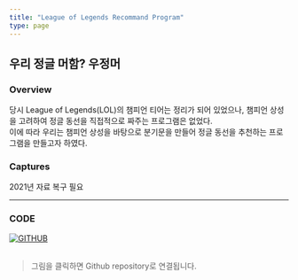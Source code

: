 ```yaml
---
title: "League of Legends Recommand Program"
type: page
---
```



## 우리 정글 머함? 우정머

### Overview
당시 League of Legends(LOL)의 챔피언 티어는 정리가 되어 있었으나, 챔피언 상성을 고려하여 정글 동선을 직접적으로 짜주는 프로그램은 없었다.  
이에 따라 우리는 챔피언 상성을 바탕으로 분기문을 만들어 정글 동선을 추천하는 프로그램을 만들고자 하였다.  

### Captures

2021년 자료 복구 필요

---

### CODE

[![GITHUB](/image/profile/github-mark.png)](https://github.com/alsspp01/LRP.git)
&nbsp;  
&nbsp;  
> 그림을 클릭하면 Github repository로 연결됩니다.
